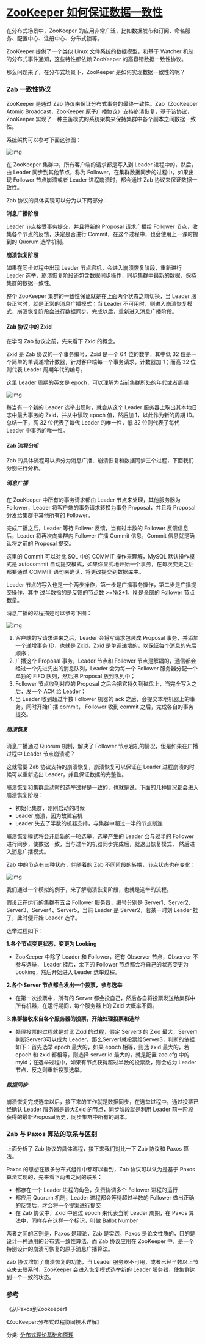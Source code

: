 # [ZooKeeper 如何保证数据一致性](https://www.cnblogs.com/zz-ksw/p/12786067.html)

在分布式场景中，ZooKeeper 的应用非常广泛，比如数据发布和订阅、命名服务、配置中心、注册中心、分布式锁等。

ZooKeeper 提供了一个类似 Linux 文件系统的数据模型，和基于 Watcher 机制的分布式事件通知，这些特性都依赖 ZooKeeper 的高容错数据一致性协议。

那么问题来了，在分布式场景下，ZooKeeper 是如何实现数据一致性的呢？

### Zab 一致性协议

ZooKeeper 是通过 Zab 协议来保证分布式事务的最终一致性。Zab（ZooKeeper Atomic Broadcast，ZooKeeper 原子广播协议）支持崩溃恢复，基于该协议，ZooKeeper 实现了一种主备模式的系统架构来保持集群中各个副本之间数据一致性。

系统架构可以参考下面这张图：

![img](https://img2020.cnblogs.com/blog/1735488/202004/1735488-20200427131138784-2079896031.png)

 

 在 ZooKeeper 集群中，所有客户端的请求都是写入到 Leader 进程中的，然后，由 Leader 同步到其他节点，称为 Follower。在集群数据同步的过程中，如果出现 Follower 节点崩溃或者 Leader 进程崩溃时，都会通过 Zab 协议来保证数据一致性。

Zab 协议的具体实现可以分为以下两部分：

**消息广播阶段**

Leader 节点接受事务提交，并且将新的 Proposal 请求广播给 Follower 节点，收集各个节点的反馈，决定是否进行 Commit，在这个过程中，也会使用上一课时提到的 Quorum 选举机制。

**崩溃恢复阶段**

如果在同步过程中出现 Leader 节点宕机，会进入崩溃恢复阶段，重新进行 Leader 选举，崩溃恢复阶段还包含数据同步操作，同步集群中最新的数据，保持集群的数据一致性。

 

整个 ZooKeeper 集群的一致性保证就是在上面两个状态之前切换，当 Leader 服务正常时，就是正常的消息广播模式；当 Leader 不可用时，则进入崩溃恢复模式，崩溃恢复阶段会进行数据同步，完成以后，重新进入消息广播阶段。

#### Zab 协议中的 Zxid

在学习 Zab 协议之前，先来看下 Zxid 的概念。

Zxid 是 Zab 协议的一个事务编号，Zxid 是一个 64 位的数字，其中低 32 位是一个简单的单调递增计数器，针对客户端每一个事务请求，计数器加 1；而高 32 位则代表 Leader 周期年代的编号。

这里 Leader 周期的英文是 epoch，可以理解为当前集群所处的年代或者周期

![img](https://img2020.cnblogs.com/blog/1735488/202004/1735488-20200427131213443-239305674.png)

每当有一个新的 Leader 选举出现时，就会从这个 Leader 服务器上取出其本地日志中最大事务的 Zxid，并从中读取 epoch 值，然后加 1，以此作为新的周期 ID。总结一下，高 32 位代表了每代 Leader 的唯一性，低 32 位则代表了每代 Leader 中事务的唯一性。

#### Zab 流程分析

Zab 的具体流程可以拆分为消息广播、崩溃恢复和数据同步三个过程，下面我们分别进行分析。

##### 消息广播

在 ZooKeeper 中所有的事务请求都由 Leader 节点来处理，其他服务器为 Follower，Leader 将客户端的事务请求转换为事务 Proposal，并且将 Proposal 分发给集群中其他所有的 Follower。

完成广播之后，Leader 等待 Follwer 反馈，当有过半数的 Follower 反馈信息后，Leader 将再次向集群内 Follower 广播 Commit 信息，Commit 信息就是确认将之前的 Proposal 提交。

这里的 Commit 可以对比 SQL 中的 COMMIT 操作来理解，MySQL 默认操作模式是 autocommit 自动提交模式，如果你显式地开始一个事务，在每次变更之后都要通过 COMMIT 语句来确认，将更改提交到数据库中。

Leader 节点的写入也是一个两步操作，第一步是广播事务操作，第二步是广播提交操作，其中 过半数指的是反馈的节点数 >=N/2+1，N 是全部的 Follower 节点数量。

消息广播的过程描述可以参考下图：

![img](https://img2020.cnblogs.com/blog/1735488/202004/1735488-20200427131416250-2132266842.png)

 

1. 客户端的写请求进来之后，Leader 会将写请求包装成 Proposal 事务，并添加一个递增事务 ID，也就是 Zxid，Zxid 是单调递增的，以保证每个消息的先后顺序；
2. 广播这个 Proposal 事务，Leader 节点和 Follower 节点是解耦的，通信都会经过一个先进先出的消息队列，Leader 会为每一个 Follower 服务器分配一个单独的 FIFO 队列，然后把 Proposal 放到队列中；
3. Follower 节点收到对应的 Proposal 之后会把它持久到磁盘上，当完全写入之后，发一个 ACK 给 Leader；
4. 当 Leader 收到超过半数 Follower 机器的 ack 之后，会提交本地机器上的事务，同时开始广播 commit， Follower 收到 commit 之后，完成各自的事务提交。

##### 崩溃恢复

消息广播通过 Quorum 机制，解决了 Follower 节点宕机的情况，但是如果在广播过程中 Leader 节点崩溃呢？

这就需要 Zab 协议支持的崩溃恢复，崩溃恢复可以保证在 Leader 进程崩溃的时候可以重新选出 Leader，并且保证数据的完整性。

崩溃恢复和集群启动时的选举过程是一致的，也就是说，下面的几种情况都会进入崩溃恢复阶段：

- 初始化集群，刚刚启动的时候
- Leader 崩溃，因为故障宕机
- Leader 失去了半数的机器支持，与集群中超过一半的节点断连

崩溃恢复模式将会开启新的一轮选举，选举产生的 Leader 会与过半的 Follower 进行同步，使数据一致，当与过半的机器同步完成后，就退出恢复模式， 然后进入消息广播模式。

 

Zab 中的节点有三种状态，伴随着的 Zab 不同阶段的转换，节点状态也在变化：

![img](https://img2020.cnblogs.com/blog/1735488/202004/1735488-20200427131548650-751132428.png)

 

 

我们通过一个模拟的例子，来了解崩溃恢复阶段，也就是选举的流程。

假设正在运行的集群有五台 Follower 服务器，编号分别是 Server1、Server2、Server3、Server4、Server5，当前 Leader 是 Server2，若某一时刻 Leader 挂了，此时便开始 Leader 选举。

选举过程如下：

**1.各个节点变更状态，变更为 Looking**

- ZooKeeper 中除了 Leader 和 Follower，还有 Observer 节点，Observer 不参与选举， Leader 挂后，余下的 Follower 节点都会将自己的状态变更为 Looking，然后开始进入 Leader 选举过程。

**2.各个 Server 节点都会发出一个投票，参与选举**

- 在第一次投票中，所有的 Server 都会投自己，然后各自将投票发送给集群中所有机器，在运行期间，每个服务器上的 Zxid 大概率不同。

**3.集群接收来自各个服务器的投票，开始处理投票和选举**

- 处理投票的过程就是对比 Zxid 的过程，假定 Server3 的 Zxid 最大，Server1判断Server3可以成为 Leader，那么Server1就投票给Server3，判断的依据如下：首先选举 epoch 最大的，如果 epoch 相等，则选 zxid 最大的，若 epoch 和 zxid 都相等，则选择 server id 最大的，就是配置 zoo.cfg 中的 myid；在选举过程中，如果有节点获得超过半数的投票数，则会成为 Leader 节点，反之则重新投票选举。

##### 数据同步

崩溃恢复完成选举以后，接下来的工作就是数据同步，在选举过程中，通过投票已经确认 Leader 服务器是最大Zxid 的节点，同步阶段就是利用 Leader 前一阶段获得的最新Proposal历史，同步集群中所有的副本。

 

### Zab 与 Paxos 算法的联系与区别

上面分析了 Zab 协议的具体流程，接下来我们对比一下 Zab 协议和 Paxos 算法。

Paxos 的思想在很多分布式组件中都可以看到，Zab 协议可以认为是基于 Paxos 算法实现的，先来看下两者之间的联系：

- 都存在一个 Leader 进程的角色，负责协调多个 Follower 进程的运行
- 都应用 Quorum 机制，Leader 进程都会等待超过半数的 Follower 做出正确的反馈后，才会将一个提案进行提交
- 在 Zab 协议中，Zxid 中通过 epoch 来代表当前 Leader 周期，在 Paxos 算法中，同样存在这样一个标识，叫做 Ballot Number

两者之间的区别是，Paxos 是理论，Zab 是实践，Paxos 是论文性质的，目的是设计一种通用的分布式一致性算法，而 Zab 协议应用在 ZooKeeper 中，是一个特别设计的崩溃可恢复的原子消息广播算法。

Zab 协议增加了崩溃恢复的功能，当 Leader 服务器不可用，或者已经半数以上节点失去联系时，ZooKeeper 会进入恢复模式选举新的 Leader 服务器，使集群达到一个一致的状态。

### 参考

《从Paxos到Zookeeper》

《ZooKeeper:分布式过程协同技术详解》

分类: [分布式理论基础和原理](https://www.cnblogs.com/zz-ksw/category/1730438.html)